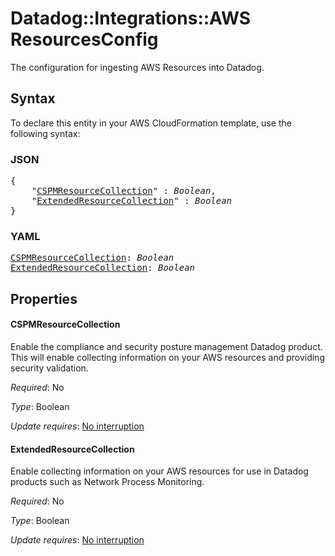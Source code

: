 # Datadog::Integrations::AWS ResourcesConfig

The configuration for ingesting AWS Resources into Datadog.

## Syntax

To declare this entity in your AWS CloudFormation template, use the following syntax:

### JSON

<pre>
{
    "<a href="#cspmresourcecollection" title="CSPMResourceCollection">CSPMResourceCollection</a>" : <i>Boolean</i>,
    "<a href="#extendedresourcecollection" title="ExtendedResourceCollection">ExtendedResourceCollection</a>" : <i>Boolean</i>
}
</pre>

### YAML

<pre>
<a href="#cspmresourcecollection" title="CSPMResourceCollection">CSPMResourceCollection</a>: <i>Boolean</i>
<a href="#extendedresourcecollection" title="ExtendedResourceCollection">ExtendedResourceCollection</a>: <i>Boolean</i>
</pre>

## Properties

#### CSPMResourceCollection

Enable the compliance and security posture management Datadog product. This will enable collecting information on your AWS resources and providing security validation.

_Required_: No

_Type_: Boolean

_Update requires_: [No interruption](https://docs.aws.amazon.com/AWSCloudFormation/latest/UserGuide/using-cfn-updating-stacks-update-behaviors.html#update-no-interrupt)

#### ExtendedResourceCollection

Enable collecting information on your AWS resources for use in Datadog products such as Network Process Monitoring.

_Required_: No

_Type_: Boolean

_Update requires_: [No interruption](https://docs.aws.amazon.com/AWSCloudFormation/latest/UserGuide/using-cfn-updating-stacks-update-behaviors.html#update-no-interrupt)

